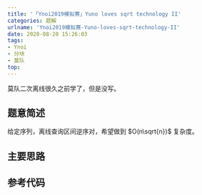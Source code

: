 ```yaml
---
title: '「Ynoi2019模拟赛」Yuno loves sqrt technology II'
categories: 题解
urlname: 'Ynoi2019模拟赛-Yuno-loves-sqrt-technology-II'
date: 2020-08-20 15:26:03
tags:
- Ynoi
- 分块
- 莫队
top:
---
```


莫队二次离线很久之前学了，但是没写。

## 题意简述

给定序列，离线查询区间逆序对，希望做到 $O(n\sqrt{n})$ 复杂度。

<!-- more -->

## 主要思路



## 参考代码